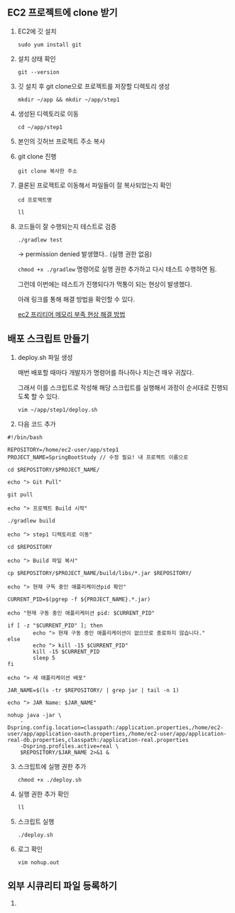 ## EC2 프로젝트에 clone 받기

1. EC2에 깃 설치

   `sudo yum install git`

2. 설치 상태 확인

   `git --version`

3. 깃 설치 후 git clone으로 프로젝트를 저장할 디렉토리 생성

   `mkdir ~/app && mkdir ~/app/step1`

4. 생성된 디렉토리로 이동

   `cd ~/app/step1`

5. 본인의 깃허브 프로젝트 주소 복사

6. git clone 진행

   `git clone 복사한 주소`

7. 클론된 프로젝트로 이동해서 파일들이 잘 복사되었는지 확인

   `cd 프로젝트명`

   `ll`

8. 코드들이 잘 수행되는지 테스트로 검증

   `./gradlew test`

   -> permission denied 발생했다.. (실행 권한 없음)

   `chmod +x ./gradlew` 명령어로 실행 권한 추가하고 다시 테스트 수행하면 됨.

   그런데 이번에는 테스트가 진행되다가 먹통이 되는 현상이 발생했다.

   아래 링크를 통해 해결 방법을 확인할 수 있다.

   [ec2 프리티어 메모리 부족 현상 해결 방법](<https://github.com/dongdong8343/TIL/blob/main/(%EB%8F%84%EC%84%9C)%20%EC%8A%A4%ED%94%84%EB%A7%81%20%EB%B6%80%ED%8A%B8%EC%99%80%20AWS%EB%A1%9C%20%ED%98%BC%EC%9E%90%20%EA%B5%AC%ED%98%84%ED%95%98%EB%8A%94%20%EC%9B%B9%20%EC%84%9C%EB%B9%84%EC%8A%A4/chapter8/ec2%20%ED%94%84%EB%A6%AC%ED%8B%B0%EC%96%B4%20%EB%A9%94%EB%AA%A8%EB%A6%AC%20%EB%B6%80%EC%A1%B1%20%ED%98%84%EC%83%81.md>)

## 배포 스크립트 만들기

1. deploy.sh 파일 생성

   매번 배포할 때마다 개발자가 명령어를 하나하나 치는건 매우 귀찮다.

   그래서 이를 스크립트로 작성해 해당 스크립트를 실행해서 과정이 순서대로 진행되도록 할 수 있다.

   `vim ~/app/step1/deploy.sh`

2. 다음 코드 추가

```
#!/bin/bash

REPOSITORY=/home/ec2-user/app/step1
PROJECT_NAME=SpringBootStudy // 수정 필요! 내 프로젝트 이름으로

cd $REPOSITORY/$PROJECT_NAME/

echo "> Git Pull"

git pull

echo "> 프로젝트 Build 시작"

./gradlew build

echo "> step1 디렉토리로 이동"

cd $REPOSITORY

echo "> Build 파일 복사"

cp $REPOSITORY/$PROJECT_NAME/build/libs/*.jar $REPOSITORY/

echo "> 현재 구독 중인 애플리케이션pid 확인"

CURRENT_PID=$(pgrep -f ${PROJECT_NAME}.*.jar)

echo "현재 구동 중인 애플리케이션 pid: $CURRENT_PID"

if [ -z "$CURRENT_PID" ]; then
        echo "> 현재 구동 중인 애플리케이션이 없으므로 종료하지 않습니다."
else
        echo "> kill -15 $CURRENT_PID"
        kill -15 $CURRENT_PID
        sleep 5
fi

echo "> 새 애플리케이션 배포"

JAR_NAME=$(ls -tr $REPOSITORY/ | grep jar | tail -n 1)

echo "> JAR Name: $JAR_NAME"

nohup java -jar \
	-Dspring.config.location=classpath:/application.properties,/home/ec2-user/app/application-oauth.properties,/home/ec2-user/app/application-real-db.properties,classpath:/application-real.properties
	-Dspring.profiles.active=real \
	$REPOSITORY/$JAR_NAME 2>&1 &
```

3. 스크립트에 실행 권한 추가

   `chmod +x ./deploy.sh`

4. 실행 권한 추가 확인

   `ll`

5. 스크립트 실행

   `./deploy.sh`

6. 로그 확인

   `vim nohup.out`

## 외부 시큐리티 파일 등록하기

1.
